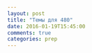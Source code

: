 ```yaml
---
layout: post
title: "Темы для 480"
date: 2016-01-19T15:45:00
comments: true
categories: prep
---
```

